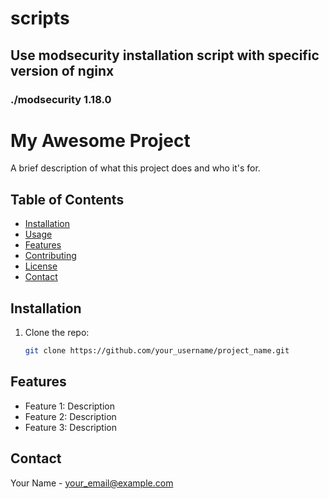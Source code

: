 # scripts
## Use modsecurity installation script with specific version of nginx
### ./modsecurity 1.18.0 
# My Awesome Project

A brief description of what this project does and who it's for.

## Table of Contents
- [Installation](#installation)
- [Usage](#usage)
- [Features](#features)
- [Contributing](#contributing)
- [License](#license)
- [Contact](#contact)
## Installation
1. Clone the repo:
    ```bash
    git clone https://github.com/your_username/project_name.git
    ```
## Features
- Feature 1: Description
- Feature 2: Description
- Feature 3: Description
## Contact
Your Name - [your_email@example.com](mailto:your_email@example.com)
